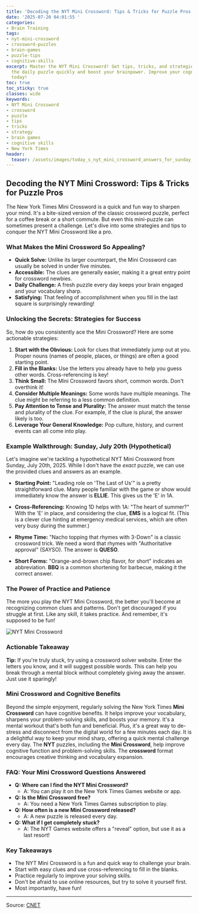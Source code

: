 ```yaml
---
title: 'Decoding the NYT Mini Crossword: Tips & Tricks for Puzzle Pros'
date: '2025-07-20 04:01:55 '
categories:
- Brain Training
tags:
- nyt-mini-crossword
- crossword-puzzles
- brain-games
- puzzle-tips
- cognitive-skills
excerpt: Master the NYT Mini Crossword! Get tips, tricks, and strategies to solve
  the daily puzzle quickly and boost your brainpower. Improve your cognitive skills
  today!
toc: true
toc_sticky: true
classes: wide
keywords:
- NYT Mini Crossword
- crossword
- puzzle
- tips
- tricks
- strategy
- brain games
- cognitive skills
- New York Times
header:
  teaser: /assets/images/today_s_nyt_mini_crossword_answers_for_sunday__jul_20250720040155.jpg
---
```


## Decoding the NYT Mini Crossword: Tips & Tricks for Puzzle Pros

The New York Times Mini Crossword is a quick and fun way to sharpen your mind. It's a bite-sized version of the classic crossword puzzle, perfect for a coffee break or a short commute. But even this mini-puzzle can sometimes present a challenge. Let's dive into some strategies and tips to conquer the NYT Mini Crossword like a pro.

### What Makes the Mini Crossword So Appealing?

*   **Quick Solve:** Unlike its larger counterpart, the Mini Crossword can usually be solved in under five minutes.
*   **Accessible:** The clues are generally easier, making it a great entry point for crossword newbies.
*   **Daily Challenge:** A fresh puzzle every day keeps your brain engaged and your vocabulary sharp.
*   **Satisfying:** That feeling of accomplishment when you fill in the last square is surprisingly rewarding!

### Unlocking the Secrets: Strategies for Success

So, how do you consistently ace the Mini Crossword? Here are some actionable strategies:

1.  **Start with the Obvious:** Look for clues that immediately jump out at you. Proper nouns (names of people, places, or things) are often a good starting point.
2.  **Fill in the Blanks:** Use the letters you already have to help you guess other words. Cross-referencing is key!
3.  **Think Small:** The Mini Crossword favors short, common words. Don't overthink it!
4.  **Consider Multiple Meanings:** Some words have multiple meanings. The clue might be referring to a less common definition.
5.  **Pay Attention to Tense and Plurality:** The answer must match the tense and plurality of the clue. For example, if the clue is plural, the answer likely is too.
6.  **Leverage Your General Knowledge:** Pop culture, history, and current events can all come into play.

### Example Walkthrough: Sunday, July 20th (Hypothetical)

Let's imagine we're tackling a hypothetical NYT Mini Crossword from Sunday, July 20th, 2025. While I don't have the *exact* puzzle, we can use the provided clues and answers as an example.



*   **Starting Point:** "Leading role on 'The Last of Us'" is a pretty straightforward clue. Many people familiar with the game or show would immediately know the answer is **ELLIE**. This gives us the 'E' in 1A.
*   **Cross-Referencing:** Knowing 1D helps with 1A: "The heart of summer?" With the 'E' in place, and considering the clue, **EMS** is a logical fit. (This is a clever clue hinting at emergency medical services, which are often very busy during the summer.)

*   **Rhyme Time:** "Nacho topping that rhymes with 3-Down" is a classic crossword trick. We need a word that rhymes with "Authoritative approval" (SAYSO). The answer is **QUESO**.

*   **Short Forms:** "Orange-and-brown chip flavor, for short" indicates an abbreviation. **BBQ** is a common shortening for barbecue, making it the correct answer.


### The Power of Practice and Patience

The more you play the NYT Mini Crossword, the better you'll become at recognizing common clues and patterns. Don't get discouraged if you struggle at first. Like any skill, it takes practice. And remember, it's supposed to be fun!

![NYT Mini Crossword](https://www.cnet.com/a/img/resize/16d2290ea5c9dc928db9624c275de45ff920b828/hub/2024/07/25/50d61b9b-1c76-4678-9a92-f6eca531f4a8/nyt-mini-crossword-234876.jpg?auto=webp&fit=crop&height=614&width=1092)

### Actionable Takeaway

**Tip:** If you're truly stuck, try using a crossword solver website. Enter the letters you know, and it will suggest possible words. This can help you break through a mental block without completely giving away the answer. Just use it sparingly!

### Mini Crossword and Cognitive Benefits

Beyond the simple enjoyment, regularly solving the New York Times **Mini Crossword** can have cognitive benefits. It helps improve your vocabulary, sharpens your problem-solving skills, and boosts your memory. It's a mental workout that's both fun and beneficial. Plus, it's a great way to de-stress and disconnect from the digital world for a few minutes each day. It is a delightful way to keep your mind sharp, offering a quick mental challenge every day. The **NYT** puzzles, including the **Mini Crossword**, help improve cognitive function and problem-solving skills. The **crossword** format encourages creative thinking and vocabulary expansion.

### FAQ: Your Mini Crossword Questions Answered

*   **Q: Where can I find the NYT Mini Crossword?**
    *   A: You can play it on the New York Times Games website or app.
*   **Q: Is the Mini Crossword free?**
    *   A: You need a New York Times Games subscription to play.
*   **Q: How often is a new Mini Crossword released?**
    *   A: A new puzzle is released every day.
*   **Q: What if I get completely stuck?**
    *   A: The NYT Games website offers a "reveal" option, but use it as a last resort!

### Key Takeaways

*   The NYT Mini Crossword is a fun and quick way to challenge your brain.
*   Start with easy clues and use cross-referencing to fill in the blanks.
*   Practice regularly to improve your solving skills.
*   Don't be afraid to use online resources, but try to solve it yourself first.
*   Most importantly, have fun!

---

Source: [CNET](https://www.cnet.com/tech/gaming/todays-nyt-mini-crossword-answers-for-sunday-july-20/#ftag=CAD590a51e)